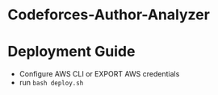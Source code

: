 # Codeforces-Author-Analyzer

# Deployment Guide
 - Configure AWS CLI or EXPORT AWS credentials
 - run `bash deploy.sh`
